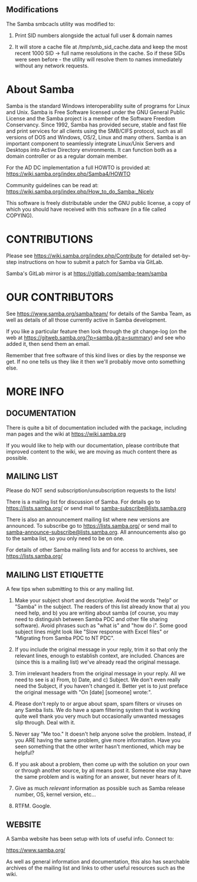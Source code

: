 Modifications
-------------
The Samba smbcacls utility was modified to:
1. Print SID numbers alongside the actual full user & domain names

2. It will store a cache file at /tmp/smb_sid_cache.data and keep the most recent 1000 SID -> full name resolutions in the cache.
So if these SIDs were seen before - the utility will resolve them to names immediately without any network requests.


About Samba
===========

Samba is the standard Windows interoperability suite of
programs for Linux and Unix.
Samba is Free Software licensed under the GNU General Public License and
the Samba project is a member of the Software Freedom Conservancy.
Since 1992, Samba has provided secure, stable and fast file and print services
for all clients using the SMB/CIFS protocol, such as all versions of DOS
and Windows, OS/2, Linux and many others.
Samba is an important component to seamlessly integrate Linux/Unix Servers and
Desktops into Active Directory environments. It can function both as a
domain controller or as a regular domain member.


For the AD DC implementation a full HOWTO is provided at:
      https://wiki.samba.org/index.php/Samba4/HOWTO

Community guidelines can be read at:
      https://wiki.samba.org/index.php/How_to_do_Samba:_Nicely

This software is freely distributable under the GNU public license, a
copy of which you should have received with this software (in a file
called COPYING).



CONTRIBUTIONS
=============

Please see https://wiki.samba.org/index.php/Contribute
for detailed set-by-step instructions on how to submit a patch
for Samba via GitLab.

Samba's GitLab mirror is at https://gitlab.com/samba-team/samba

OUR CONTRIBUTORS
================

See https://www.samba.org/samba/team/ for details of the Samba Team,
as well as details of all those currently active in Samba development.

If you like a particular feature then look through the git change-log
(on the web at https://gitweb.samba.org/?p=samba.git;a=summary) and see
who added it, then send them an email.

Remember that free software of this kind lives or dies by the response
we get. If no one tells us they like it then we'll probably move onto
something else.


MORE INFO
=========

DOCUMENTATION
-------------

There is quite a bit of documentation included with the package,
including man pages and the wiki at https://wiki.samba.org

If you would like to help with our documentation, please contribute
that improved content to the wiki, we are moving as much content there
as possible.


MAILING LIST
------------

Please do NOT send subscription/unsubscription requests to the lists!

There is a mailing list for discussion of Samba.  For details go to
<https://lists.samba.org/> or send mail to <samba-subscribe@lists.samba.org>

There is also an announcement mailing list where new versions are
announced.  To subscribe go to <https://lists.samba.org/> or send mail
to <samba-announce-subscribe@lists.samba.org>.  All announcements also
go to the samba list, so you only need to be on one.

For details of other Samba mailing lists and for access to archives, see
<https://lists.samba.org/>


MAILING LIST ETIQUETTE
----------------------

A few tips when submitting to this or any mailing list.

1. Make your subject short and descriptive. Avoid the words "help" or
   "Samba" in the subject. The readers of this list already know that
   a) you need help, and b) you are writing about samba (of course,
   you may need to distinguish between Samba PDC and other file
   sharing software). Avoid phrases such as "what is" and "how do
   i". Some good subject lines might look like "Slow response with
   Excel files" or "Migrating from Samba PDC to NT PDC".

2. If you include the original message in your reply, trim it so that
   only the relevant lines, enough to establish context, are
   included. Chances are (since this is a mailing list) we've already
   read the original message.

3. Trim irrelevant headers from the original message in your
   reply. All we need to see is a) From, b) Date, and c) Subject. We
   don't even really need the Subject, if you haven't changed
   it. Better yet is to just preface the original message with "On
   [date] [someone] wrote:".

4. Please don't reply to or argue about spam, spam filters or viruses
   on any Samba lists. We do have a spam filtering system that is
   working quite well thank you very much but occasionally unwanted
   messages slip through. Deal with it.

5. Never say "Me too." It doesn't help anyone solve the
   problem. Instead, if you ARE having the same problem, give more
   information. Have you seen something that the other writer hasn't
   mentioned, which may be helpful?

6. If you ask about a problem, then come up with the solution on your
   own or through another source, by all means post it. Someone else
   may have the same problem and is waiting for an answer, but never
   hears of it.

7. Give as much *relevant* information as possible such as Samba
   release number, OS, kernel version, etc...

8. RTFM. Google.


WEBSITE
-------

A Samba website has been setup with lots of useful info. Connect to:

https://www.samba.org/

As well as general information and documentation, this also has searchable
archives of the mailing list and links to other useful resources such as
the wiki.
